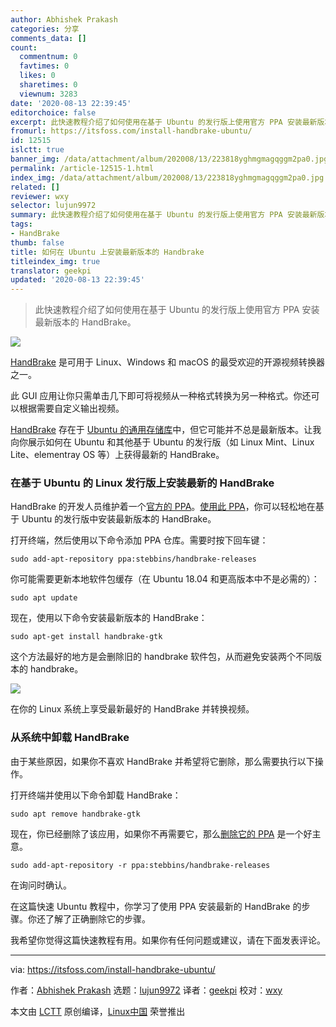 ```yaml
---
author: Abhishek Prakash
categories: 分享
comments_data: []
count:
  commentnum: 0
  favtimes: 0
  likes: 0
  sharetimes: 0
  viewnum: 3283
date: '2020-08-13 22:39:45'
editorchoice: false
excerpt: 此快速教程介绍了如何使用在基于 Ubuntu 的发行版上使用官方 PPA 安装最新版本的 HandBrake。
fromurl: https://itsfoss.com/install-handbrake-ubuntu/
id: 12515
islctt: true
banner_img: /data/attachment/album/202008/13/223818yghmgmagqggm2pa0.jpg
permalink: /article-12515-1.html
index_img: /data/attachment/album/202008/13/223818yghmgmagqggm2pa0.jpg.thumb.jpg
related: []
reviewer: wxy
selector: lujun9972
summary: 此快速教程介绍了如何使用在基于 Ubuntu 的发行版上使用官方 PPA 安装最新版本的 HandBrake。
tags:
- HandBrake
thumb: false
title: 如何在 Ubuntu 上安装最新版本的 Handbrake
titleindex_img: true
translator: geekpi
updated: '2020-08-13 22:39:45'
---
```



> 
> 此快速教程介绍了如何使用在基于 Ubuntu 的发行版上使用官方 PPA 安装最新版本的 HandBrake。
> 
> 
> 


![](/data/attachment/album/202008/13/223818yghmgmagqggm2pa0.jpg)


[HandBrake](https://handbrake.fr/) 是可用于 Linux、Windows 和 macOS 的最受欢迎的开源视频转换器之一。


此 GUI 应用让你只需单击几下即可将视频从一种格式转换为另一种格式。你还可以根据需要自定义输出视频。


[HandBrake](https://itsfoss.com/handbrake/) 存在于 [Ubuntu 的通用存储库](https://itsfoss.com/ubuntu-repositories/)中，但它可能并不总是最新版本。让我向你展示如何在 Ubuntu 和其他基于 Ubuntu 的发行版（如 Linux Mint、Linux Lite、elementray OS 等）上获得最新的 HandBrake。


### 在基于 Ubuntu 的 Linux 发行版上安装最新的 HandBrake


HandBrake 的开发人员维护着一个[官方的 PPA](https://launchpad.net/~stebbins/+archive/ubuntu/handbrake-releases)。[使用此 PPA](https://itsfoss.com/ppa-guide/)，你可以轻松地在基于 Ubuntu 的发行版中安装最新版本的 HandBrake。


打开终端，然后使用以下命令添加 PPA 仓库。需要时按下回车键：



```
sudo add-apt-repository ppa:stebbins/handbrake-releases

```

你可能需要更新本地软件包缓存（在 Ubuntu 18.04 和更高版本中不是必需的）：



```
sudo apt update

```

现在，使用以下命令安装最新版本的 HandBrake：



```
sudo apt-get install handbrake-gtk

```

这个方法最好的地方是会删除旧的 handbrake 软件包，从而避免安装两个不同版本的 handbrake。


![](/data/attachment/album/202008/13/223951sh65r661p3g1toti.png)


在你的 Linux 系统上享受最新最好的 HandBrake 并转换视频。


### 从系统中卸载 HandBrake


由于某些原因，如果你不喜欢 HandBrake 并希望将它删除，那么需要执行以下操作。


打开终端并使用以下命令卸载 HandBrake：



```
sudo apt remove handbrake-gtk

```

现在，你已经删除了该应用，如果你不再需要它，那么[删除它的 PPA](https://itsfoss.com/how-to-remove-or-delete-ppas-quick-tip/) 是一个好主意。



```
sudo add-apt-repository -r ppa:stebbins/handbrake-releases

```

在询问时确认。


在这篇快速 Ubuntu 教程中，你学习了使用 PPA 安装最新的 HandBrake 的步骤。你还了解了正确删除它的步骤。


我希望你觉得这篇快速教程有用。如果你有任何问题或建议，请在下面发表评论。




---


via: <https://itsfoss.com/install-handbrake-ubuntu/>


作者：[Abhishek Prakash](https://itsfoss.com/author/abhishek/) 选题：[lujun9972](https://github.com/lujun9972) 译者：[geekpi](https://github.com/geekpi) 校对：[wxy](https://github.com/wxy)


本文由 [LCTT](https://github.com/LCTT/TranslateProject) 原创编译，[Linux中国](https://linux.cn/) 荣誉推出